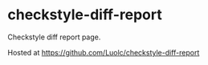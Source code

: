 # checkstyle-diff-report

Checkstyle diff report page.

Hosted at https://github.com/Luolc/checkstyle-diff-report
